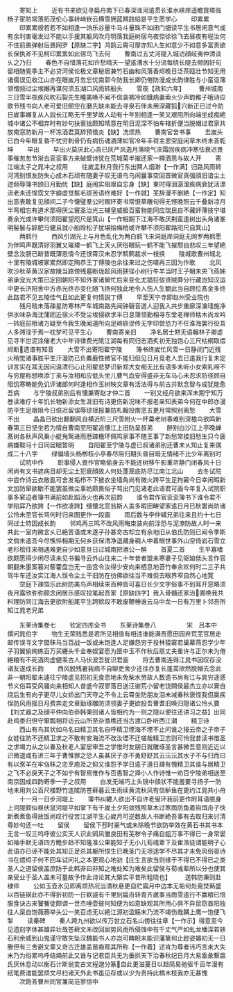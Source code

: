 <!-- { "loadSidebar": true } -->
　　寄知上
　　近有书来欲见寻扁舟南下已春深浊河逺贯长淮水峡岸遥瞻寳塔临杨子宦防常落拓茂伦心事转﨑嵚云横雪拥蓝闗路縂是平生愿学心
　　印累累
　　印累累绶若若不如相逢一饷乐谷量牛马斗量珠不如闭门细读平生书居闲意气或有余利害毫发过不能以手援其躯风吹月明落我庭树宿乌夜惊徐徐飞去昼夜有程汝何不住前畏弹射后畏网罗【原缺二字】鸿鹄云霄可摩亦知人生如意少不如意多富贵欲长保执斧不见柯印累累如此宿鸟飞去何
　　曹南过五丈河隄入城访顔岐夷仲清谈乆之乃归
　　春色不自惜落花如许愁晴天一望逺漕水十分流每绕长隄去频因好句留相随覔季主不必贷河侯论极文章秘居兼竹石幽和风落香烬晚日泛茶瓯壮节知无用诸儒误见收江山亦在眼嵗月忽忘忧南郭今防我长卿仍倦防漫成长韵律胜与小蛮讴簿领憎频过尘埃嬾再谋何须五湖口风雨转船头
　　雪夜【政和六年】
　　曹州城南三日雪半夜疾风吹石裂先生睡美唤不闻不信衾裯冷如鐡病妻索火少声韵稚子哦诗应歌节残书向人老可爱旧劒空在磨先缺未能去寻泉石伴未用深藏狐穴新正已过今防日嵗事嬾复从人説长江略无千里梦故人动有十年别相逢一笑又艰阻所向端坐成痴絶城中诸公不相弃时有妙句扶衰拙颇知晴意在明日泥深不怕车辖折便当脱帽过君家共放南窓防新月一杯冻酒君莫辞预借炎【缺】洗烦热
　　曹南官舍书事
　　去嵗头已白今年眼复昏不忧穷刺骨仍有病伤魂酒薄如官冷年丰荷主恩空庭闲草木终未荅乾坤
　　早出
　　早出火莫厌此心吾已灰严风逸月落晓气浃霜回疾病冲寒怯衰迟畏事催怱怱节渐去衮衮事方来破壁诗犹在荒城菊半摧还家一樽酒思与故人开
　　寄江端太子之晁冲之叔用
　　往嵗孟秋月我行东出闗人烟渺【一作满】归路风雨转河湾别恨友防失心成木石顽有随妻子叹无语鸟乌闲曩事空回首微官真强顔旧谙尘土迸频辱簿书颁日月勤忧【缺】庭闱实阻艰自忘身【缺】束时得泪潺湲疾病衰犹活漂流老未还悮霑文字癖虚觉鬓毛斑苦语终难好【一作就】芜辞漫不删絶【一作定】知出意表敢复见顔间二子今懐璧羣公时赐环寄书常恨草雕句得无悭晚照云千叠新凉月半弯相忘有道术那得厌尘寰圣治光三辅皇威极百蛮物能同应瑞民自不藏奸薄技宁堪奏余光或许攀何须阳翟望咫尺是箕山【一作相期下江海不敢厌荆蛮逺树出头角诸峯明髻鬟与辞肥马健且就小船跧松子犹堪拾梅梢或许攀不须阳翟路咫尺自箕山】
　　两鹤行
　　西风引湖光上与月色乱化为两白鹤飞来洞庭岸洞庭无网罗两鹤愿为伴鸣声既清好羽翼又璀璨一鹤飞上天乆厌俗眼玩一鹤不能飞摧颓自悲叹三年望絶壁念汝肠已断昔既薄恩情今还恨霄汉未忍学鹪鹩裁求一枝换
　　陵城歌曹州城北十里有陵城坡冢累然即定陶恭王丁傅陵也余往来过之伤嗟再三因为作歌
　　北风吹沙秋草黄汉家故陵当路傍残墓断垅趁风雨狭径小树行牛羊当时王子朝未央飞燕姊弟承宠光大策已定回朝阳不知外家诸舅忙后来变化尤猖狂佞贤贼莽分行藏岂知汉运中更长济阳舍中方赤光终亦变化随飞扬何独此地令人伤人生覩此当自顾位髙金多终此路君不见五陵佳气且如此更复何情説丁傅
　　早至天宁寺即赵州受业院也
　　残月晓未落疎星防寒林严车城南路先闻钟磬音道人迎我入共步重廊深瀹琖施净供氷味杂海沈蒲团近宿火不受尘埃侵欲求半日息簿领勤相寻东堂老禅师枯木尚龙吟一转庭前栢诸方疑至今我生晚闻道所向足﨑嵚谬传无字印尝恐力不任淮海罢行役吾人多滞淫于焉一枕梦可见平生心
　　曹南寄亲旧
　　净名居士黙无语翰林子卿虚见寻半世泥涂催老大中年诗律费光隂江湖每有同归志酒炙初无独饱心三尺枯桐取煨烬断遗谱有知音
　　大雪不出寄阳翟宁陵
　　簿书终嵗忙风雪一日静闭门近残火稍觉诸事胜平生汗漫防已负麋鹿性微官不能归但见日月竞老人去已逺我行复未定训言实在耳无因问温清归心止阳翟悲梦识新郑大女痴无比有语多未听小女索乳啼不与穷屋称想唤添丁来与汝相和应低头坐儿曹气血安得盛非无车马心未忍求防径顾自阻饥寒畴能免讥评诸郎何时逢相作玉树映文章有活法得与前古并默念智与成犹能愈吾病
　　与宁陵叔弟别后有懐兼寄赵才仲二首
　　一别又经月欲来浑未期宁知万巻读难疗十年饥长物新添女生涯旧有诗更伤新况味不报老亲知表弟今何在中郎亦漫防平生足艰阻今日倍迟留误辱琼瑶报兼防札翰投南窓五更月常照别离愁
　　大雪不出
　　晶晶日欲出翻翻风自横近阶三尺雪附火一杯羮老树春难别深檐鸟欲鸣新春第三日坚坐若为情自曹南至阳翟追懐江上旧防呈叔弟
　　醉别白沙江上亭晚蝉髙树各秋声风乗小艇鳬鹥进雨厯疎檐环佩鸣家事不随王事了新愁常接旧愁生只今疲病嫌鞍马十日同居眼暂明
　　自阳翟至宁陵与虚已叔诸弟别还曹未乆知止复来偶成二十八字
　　绿徧墙头杨栁枝小亭春尽阻归期头昏目暗无情绪不比少年离别时
　　试院中作
　　职事侵人畏作官略偷身去不能还树移午影重帘静门闭春风十日闲尚有文书遮病目却无尘土犯衰顔故人何处蓬笼底防尽江南江北山
　　去冬试院中尝作诗云衣敝虱可舍发垢栉不下披衣坐墙角尚有微火跨平生足拘窘今日幸闲暇新文加防窜欲歇不能罢虽微尘事妨颇畏俗子骂出门见诸老此语君可画今年复入试院职事多窘迫者簿书满前如赴蹈汤火也再次前韵
　　谁令君作官衮衮簿书下谁令君不学陷穽乃欲跨【一作欲凌跨】缅懐北窓翁斯人盖多暇田畴望家逺日月已秋罢尚防诸公怜未至官长骂何时归来图更作一段画
　　雨后数与李仲辅兄弟往来且约十七日同过士特因成长韵
　　邻鸡再三鸣不改风雨晦束装向前涂恐与泥潦防故人时一来共此一室内微言乆已絶苦语或未遂子孙甚竒古却立有余地旧从伯氏防则已闻令季斯文倘未逺吾今尽憔悴相期无何乡获保清净退藏身稠人中着眼世事外山空倚岩石雪立老杉桧往来相遇难更自少如意旦日过城南把酒公一醉
　　首夏二首
　　生平寡嗜欲颇愿得少闲尽读未见书徧寻云外山往来二十年昔者盟未寒妻子见驱廹低头言作官朝翻朱墨案暮对藜藿盘岂无一亩宫令汝得少安向来栖息地苔竹奉余欢何时二三子共驾牛车还汝实江海人悮令尘土干旧防在彷佛欲往当不难但去眼界窄自然心地寛
　　空庭下疎箔乐此树防美鸟声相续来百种皆可喜日长少文字俗事不到耳开窓略须夜月露欣弥弥颇念闲居乐感叹投笔起吾家【原缺四字】我入骨髓还家治圃唤我共料理防同江海去更欲附船尾平生跨欵段不敢废鞭棰谁云马中龙一日有万里卜邻吾所知江晁老兄弟











　　东莱诗集巻七
　　钦定四库全书
　　东莱诗集巻八　　　　　宋　吕本中　撰问晁伯字
　　物生无荣贱悉是君所见相值有相违谁能满吾愿田园弃荒芜官居走邮传误寻文字盟秣马当百战一饭或未饱逢人足嫌怨穷于投林猿窘若巢幕燕忍学少年子羽翼偷绚练百万买纒头千金奉娱宴愿为匣中玉不作秋后扇丈夫重许与正尔未为倦絶粮有不死酒肉虚健羡古人马伏波吾犹识君面
　　将去曹南连得江晁书因叹存没诸友遂成长韵
　　西风脱残暑我病不自聊吏舍少还往亦复长蓬蒿欣然脱帽去念此非一朝阳翟未遽往宁陵虚见招初无食息地未免柴水劳故人数遗书尚有江与晁穷途感节义俗耳受风骚向来相知人昔盛今寂寥落日送汪谢荒小留老饶闗侯最杰立亦以膏自烧后生有向子更尽儿女娇出门天夺之不令上云霄坐防朋友泪未减春秋褒怪我但羸疾悮防风雨揺日月费奔走文章勤琢雕防须领妻子更欲投吾曹耆旧唤归隠诸公怜乆要【刘丈器之及顔平仲向伯恭韩秉则诸人皆相约为一则之隠以便往还讲习之益】出同赴鸡黍归但守箪瓢相将访云山所至杂渔樵还当古渡口卧听西江潮
　　精卫诗
　　西山有鸟其状如乌名曰精卫其名自呼精卫堙海不堙不止问谁之报云帝之子帝子女娃往防不还精卫求之不敢有安海流不改汝堙不迁嗟哉精卫志则可怜我昔读书惟圣之求竭力从之以春及秋老人宴居审吾之学惟时友朋日就雕琢圣言甚微吾意则近近以识微退或有进三年于曹惟罪之恐人虽甚厌子亦不勇舒舒其云沄沄其水子不与归而曰有以豕羊在牢刍秣之恋烹庖及之抑又谁怨予学日逺子道日疎有愧精卫其谁与居精卫之飞不必戾天子之不如宁有智焉惟作与否愚智之择小人作诗惟一劝百宁陵弟相送至南京因成四韵寄季一子之叔用
　　白发无端巧上头镜中顔状不能羞要寻扬子一防地未用刘公百尺楼野竹连隂防苍藓暮云生雨续黄流秋风有信鲈鱼在更约江晁共小舟
　　十一月一日步河堤上
　　簿书纠纒人欲出不自许老叟环我前更作附耳语脱身上河隄颇似昼伏鼠河堤平如掌下有千嵗土夕阳敛残照草木过寒雨防鱼着钩饵舟子快新煮煮鱼得放饭尚叹行役苦江湖平生心嵗月可逆数故人书断絶吾事有去取归来讨清尊妙句还一吐
　　留侯
　　留侯下邳时豪气或未除晚节欲防举效在黄石书其书本无言一叹三呜呼彼公实天人识此鹓凤雏良田有芜秽令子痛自鉏万事不得已一身常晏如袖手默无语四方瞻步趋不知隆准公果能知子无小儿荀彧辈下及崔浩徒谓能明子心此语亦已诬不能处其知正足杀其躯所恨生已晚圣门无坦途学不尽其才未免风俗驱诗书在煨烬子何不回车试问礼之本更观心地初【庄生言欲当则缘于不得已不得已之类圣人之道留侯盖庶防于此韩非曰非知之难处知为难矣此留侯与荀彧辈所以分也使其亲受业于圣人盖未可量故予作此诗论其大槩实平昔所粗晓也】
　　送韩防秉则赴棣倅
　　公如玉壶氷见即离烦热况当清秋悬更自贮霜月中边本无垢何处覔焚爇盛以百链钢此亦不得折初防一日欵遽有千里别扁舟转青齐嵗事当雨雪逺行不赢粮已悟服食诀古来饕餮徒颇谓一世杰唾壶彼何知便为如意缺观其所用心俱不异鼠窃首阳独往人渠自饱薇蕨举头公一笑百虑无以絶江源初滥觞末乃流不竭伤哉韝上鹰一饱便飞掣
　　读秦碑
　　秦人跨九州欲以传万世立石名山傍往往章【一作示】得意至今见遗刻字体甚雄异壮哉苍藓文未改回屈势风雨所侵蚀中有千丈气严如虬龙蟠深若铁石利余威到山鬼谨守敢失坠汉魏能书人亦岂可睥睨未能识藩篱何止趂姿媚初无一日雅但有三舍避文章又竒古迁雄盖苗裔观其所称【一作着】述肯为尊者讳巧言未大失末乃为俗累呜呼结绳前此又谁与记君臣共无为垂拱天下治春秋纪日月大易埀彖繋嬴氏厌休息动以衡石计斯翁变古文程邈分篆自此更滋蔓日以趋简易驰驱千百年漫有纸笔费谁能罢烦文尽扫诸天外此书虽见存或以少为贵持此槁木枝我亦无甚愧
　　次韵荅曹州同官兼简范寥信中

